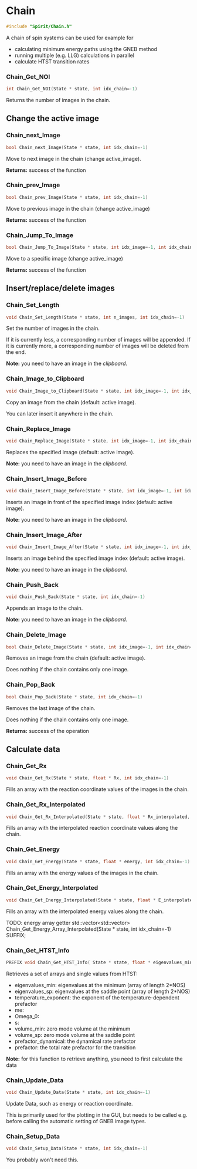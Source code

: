 

Chain
====================================================================

```C
#include "Spirit/Chain.h"
```

A chain of spin systems can be used for example for
- calculating minimum energy paths using the GNEB method
- running multiple (e.g. LLG) calculations in parallel
- calculate HTST transition rates



### Chain_Get_NOI

```C
int Chain_Get_NOI(State * state, int idx_chain=-1)
```

Returns the number of images in the chain.



Change the active image
--------------------------------------------------------------------



### Chain_next_Image

```C
bool Chain_next_Image(State * state, int idx_chain=-1)
```

Move to next image in the chain (change active_image).

**Returns:** success of the function



### Chain_prev_Image

```C
bool Chain_prev_Image(State * state, int idx_chain=-1)
```

Move to previous image in the chain (change active_image)

**Returns:** success of the function



### Chain_Jump_To_Image

```C
bool Chain_Jump_To_Image(State * state, int idx_image=-1, int idx_chain=-1)
```

Move to a specific image (change active_image)

**Returns:** success of the function



Insert/replace/delete images
--------------------------------------------------------------------



### Chain_Set_Length

```C
void Chain_Set_Length(State * state, int n_images, int idx_chain=-1)
```

Set the number of images in the chain.

If it is currently less, a corresponding number of images will be appended.
If it is currently more, a corresponding number of images will be deleted from the end.

**Note:** you need to have an image in the *clipboard*.



### Chain_Image_to_Clipboard

```C
void Chain_Image_to_Clipboard(State * state, int idx_image=-1, int idx_chain=-1)
```

Copy an image from the chain (default: active image).

You can later insert it anywhere in the chain.



### Chain_Replace_Image

```C
void Chain_Replace_Image(State * state, int idx_image=-1, int idx_chain=-1)
```

Replaces the specified image (default: active image).

**Note:** you need to have an image in the *clipboard*.



### Chain_Insert_Image_Before

```C
void Chain_Insert_Image_Before(State * state, int idx_image=-1, int idx_chain=-1)
```

Inserts an image in front of the specified image index (default: active image).

**Note:** you need to have an image in the *clipboard*.



### Chain_Insert_Image_After

```C
void Chain_Insert_Image_After(State * state, int idx_image=-1, int idx_chain=-1)
```

Inserts an image behind the specified image index (default: active image).

**Note:** you need to have an image in the *clipboard*.



### Chain_Push_Back

```C
void Chain_Push_Back(State * state, int idx_chain=-1)
```

Appends an image to the chain.

**Note:** you need to have an image in the *clipboard*.



### Chain_Delete_Image

```C
bool Chain_Delete_Image(State * state, int idx_image=-1, int idx_chain=-1)
```

Removes an image from the chain (default: active image).

Does nothing if the chain contains only one image.



### Chain_Pop_Back

```C
bool Chain_Pop_Back(State * state, int idx_chain=-1)
```

Removes the last image of the chain.

Does nothing if the chain contains only one image.

**Returns:** success of the operation



Calculate data
--------------------------------------------------------------------



### Chain_Get_Rx

```C
void Chain_Get_Rx(State * state, float * Rx, int idx_chain=-1)
```

Fills an array with the reaction coordinate values of the images in the chain.



### Chain_Get_Rx_Interpolated

```C
void Chain_Get_Rx_Interpolated(State * state, float * Rx_interpolated, int idx_chain=-1)
```

Fills an array with the interpolated reaction coordinate values along the chain.



### Chain_Get_Energy

```C
void Chain_Get_Energy(State * state, float * energy, int idx_chain=-1)
```

Fills an array with the energy values of the images in the chain.



### Chain_Get_Energy_Interpolated

```C
void Chain_Get_Energy_Interpolated(State * state, float * E_interpolated, int idx_chain=-1)
```

Fills an array with the interpolated energy values along the chain.



TODO: energy array getter
std::vector<std::vector<float>> Chain_Get_Energy_Array_Interpolated(State * state, int idx_chain=-1) SUFFIX;



### Chain_Get_HTST_Info

```C
PREFIX void Chain_Get_HTST_Info( State * state, float * eigenvalues_min, float * eigenvalues_sp, float * temperature_exponent, float * me, float * Omega_0, float * s, float * volume_min, float * volume_sp, float * prefactor_dynamical, float * prefactor, int idx_chain=-1 ) SUFFIX
```

Retrieves a set of arrays and single values from HTST:
- eigenvalues_min: eigenvalues at the minimum (array of length 2*NOS)
- eigenvalues_sp: eigenvalues at the saddle point (array of length 2*NOS)
- temperature_exponent: the exponent of the temperature-dependent prefactor
- me:
- Omega_0:
- s:
- volume_min: zero mode volume at the minimum
- volume_sp: zero mode volume at the saddle point
- prefactor_dynamical: the dynamical rate prefactor
- prefactor: the total rate prefactor for the transition

**Note:** for this function to retrieve anything, you need to first calculate the data



### Chain_Update_Data

```C
void Chain_Update_Data(State * state, int idx_chain=-1)
```

Update Data, such as energy or reaction coordinate.

This is primarily used for the plotting in the GUI, but needs to be
called e.g. before calling the automatic setting of GNEB image types.



### Chain_Setup_Data

```C
void Chain_Setup_Data(State * state, int idx_chain=-1)
```

You probably won't need this.

